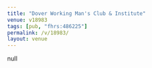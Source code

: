 ```yaml
---
title: "Dover Working Man's Club & Institute"
venue: v18983
tags: [pub, "fhrs:486225"]
permalink: /v/18983/
layout: venue
---
```

null